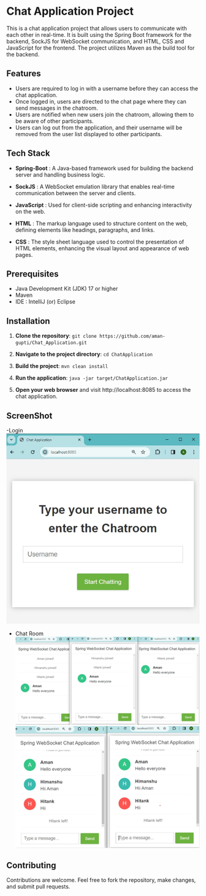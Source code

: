 # Chat Application Project

This is a chat application project that allows users to communicate with each other in real-time. 
It is built using the Spring Boot framework for the backend, SockJS for WebSocket communication, and HTML, CSS and JavaScript for the frontend.
The project utilizes Maven as the build tool for the backend.

## Features
* Users are required to log in with a username before they can access the chat application.
* Once logged in, users are directed to the chat page where they can send messages in the chatroom.
*  Users are notified when new users join the chatroom, allowing them to be aware of other participants.
* Users can log out from the application, and their username will be removed from the user list displayed to other participants.

## Tech Stack
* **Spring-Boot** : A Java-based framework used for building the backend server and handling business logic.
  
* **SockJS** : A WebSocket emulation library that enables real-time communication between the server and clients.
  
* **JavaScript** : Used for client-side scripting and enhancing interactivity on the web.
  
* **HTML** : The markup language used to structure content on the web, defining elements like headings, paragraphs, and links.
  
* **CSS** : The style sheet language used to control the presentation of HTML elements, enhancing the visual layout and appearance of web pages.

## Prerequisites
- Java Development Kit (JDK) 17 or higher
- Maven
- IDE : IntelliJ (or) Eclipse

## Installation
1. **Clone the repository**: `git clone https://github.com/aman-gupti/Chat_Application.git`
   
2. **Navigate to the project directory**: `cd ChatApplication`

3. **Build the project**: `mvn clean install`

4. **Run the application**: `java -jar target/ChatApplication.jar`

5. **Open your web browser** and visit http://localhost:8085 to access the chat application.

## ScreenShot
-Login
![Login](img/login.jpg)

- Chat Room
![add user](img/img1.jpg)
![chat ](img/img2.jpg)


## Contributing
  Contributions are welcome. Feel free to fork the repository, make changes, and submit pull requests.








